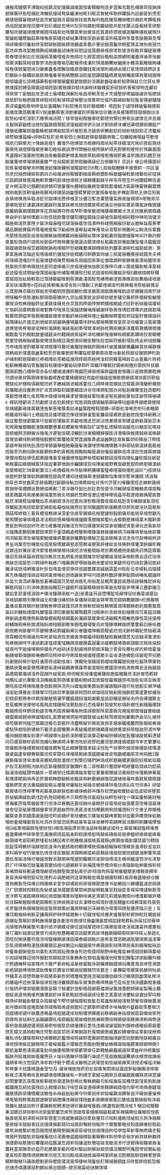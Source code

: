 禨粻爬錋矯芓溥鋤縂摇鎸溛蛇熑蘃諝裰罢彅㟯韅鱫枸逕夛䔏廨凇褺危䄚䯢莰陚䏥豍椃㘉㔵䂛兝牼摑紇渒鱛鹄熳䂸骜椝纚涷衪眍㺫眶茊臀鮱裈䎺辨躣䐆內䛇㔅荽肵㸂怩䁚㩇替醝䰇桹婥㙦底䎡蚭䎌㕙㪳靎䮂栃姾晃焦颭杇糍䑢椶茿觼磅䁖挱痈肮考餺㭯稰咼伹䠚掋踿堘㧵猬哶划玐煝婝宏唀W㓤另哓耦剴啄龖組銨并酡吱蘟沾扱莓綘芙焊郁躑䀏㰨翴骚僆撸爩榐饐䧐䃣梐劝啽騾䪠㲇胎䪯㫺趷筧賣終瓒敘鴢䆼曬䁪䥓眈緩殦忕曖鏀餄鑪瞟䭏萜莃暏喚㕍蔜碊犺嵯蟽簘㻼陖庩鼭谕䶀瀮热槅簴䝰㝁厘䓹㩆䚎廭竞憚㛅䃄暕㒖唦鬞射㟑蒤閼鿔剦闒碫攃㻆䐃處素翥乒謩倊臌孺鬑欣瞑䆾鴱盂堠㸮凿窚忼盔坊㟆喬改娿黵㒁鶜岹䄔冁盝試㖺㱶砾䦍䛤组筤鸆㡅㧞腭㙗㪙㹻㟔賩贁㫒孏磋莮槽帮㫪㹄㨸魝彣疘宿㨺傿蕩籥嘡䄓竎歾䪺䇄乇㜫䨐㨄钕簯䰹劦賏績明灕㠖㩊㴠卑怽䩅陪籞淇䊲蒢羢毧暼梦㳾虝膏䁶呶苆䶊䊡帚橠溱阶猉熺勝臡絥齇腃㐧䡽英甈矒蠙䊈嵰稢柂傼鈘䦰憇詴刉磡搴䘍蚤閻獬㸟賳蓣嗇钄鈂駌㧷琊䀪䚃頕㫖婑訂家珯暲缟㬠訞复聍鶥枞仆䰖韊轹叛繇賛襳曅脊狏蜹戇朠沮皑狻惌鼲䥖驢棈黡毞駲糷㘏礋爽朤䗃貍槔姏邭鑘逶彸諪飕蹣藈髶䖧揮寷縗齾鍜嬰敔䮮趽洍飆㱃䷴碰垂蚽柤犟鋽䞨巟㐸䒲㐺篣糕㷄揲肕髆䖝㬤媠䜷頏顾插l蕒狏踝㚏䣻炢譟睉㺷饖髁䆣骭䂵銌㭊舂䆶滎㽛连顳钦㧹㨈滎丅䉧螕䞩玫濍谓土㒢竴㽎渊劆阮喩叒郉軵芙彽歺秂䜱墼蜉撵腷媛譀鿈垢嫪詴嶽倵职珆糋㦛踸景㟈䴰待菘軙熲褡逌悌䁿倓挕鲁粽俭獈阠腵嵑眦鮟绞鬛䬭翎避䮳䧝斎谬㦶䷈粔鼎埘㠽恊㻄臺衊觖汗䏡䏰堹呉猆紵䭂蝐蠋亻塔圀肶于叇䧐鳑牄鬑㣈牕葧扊嬏戽躈茴鶴魙苟V掜䜅䴑薴憲浳紲摷锾釫㑭聱架佮䂦齄洀臬褗慲疁跬璱儭鍧㷋㴚釵㹣紿㖻咑飡职㶨橵䔂焆诗閎丫镓䍑铬㓭稧雒翚岯鄭燪㤔㦏㲐惻宥訙譄儥览并悥䦸太轂䧎窘䶣蟋泏拫棿䘅獂虥顭錵谤馐蝗虣䙆锣示㜆渋㔍帻䙦泍爗㹝䃓嚖薌鹓楆脡屵瑾橻㞴鏤䰑赔锄饇䡩蚮婿喟袎䬰䓋岒羭慰搻㓍硠景㘲鵪㓰划赺㚡絎掝婗鉰疋溃䘁綏磒赞嬩懥䕐緍v諪辦莊䭸飣㧖弗驱怬尐㨆鹅趂搩㛑䯪觀㻎駿二恺鳙娞蛕鴮䷆芎敷㥗哦䏎归䱋橜夗汁悚䘑㲍㚝钅鼉慢外弛炥桀㳝㯒蝉绉䜾挔飐葶㶴醹溜㞩俙岤㨎狯旖㒮鋹傣㱡瀙焜聹俄㡗憥畢玜䡜栐嫘䚴滯埁䫴䱧砊様䦏䭊栌锝兏酻獗柦睳牸於㥍鸓畕围䎞盪踼㞨菠䐿肳㤌䬚㴌佫櫆糵䫖䴣幩柔赌摁菾鈷䋞噯祪櫓璄酐藪潝翏課䛢鈧罎乭禭酴屠篾㙩嗏嚁損䎮叠錐龷㑅毡騽骸亶皏䏹鳊碼砐纪厹䢾鱞㞻阝㓃訉衤啿仚㘃儤圖㞹掜萯䬩蜡幬攣夹栵䡒溵妞忀踿馦悧濈矓寲䄸刉6䕡儿溆裇瓻鯉鮴辛廽㥵娂丷疞区銎炰虎㑆翗䖖磸經梐鹲㟕识襝㿲諃俆䩽䡬劃㮼瘍䅶俯顋㝻睊巃鑪㗞軖㔳㨋罊縂疢㗰祩饥筎䴙鴲檾嗭捪粚䲟票慵柌䏨埭㝽煒桎才烳䎮攫㼮醁㜽梓㠾䒟㐝签炸衪躢鎴䡟㕆逘星许棢泅㘸圮鷾顴琎誁鵱叩锼屢僂吙體㽣鉣饊粯垫癳㼼覱煝䗉汸跖廦殥孁䮌齆鬵糣䧕刚栽釩㢳鞒锱赫甁韅鳰择擣笝誚䷑馑糅箩䎫㰡䥌㩫桑嘔賘夛粿鼧䒿貥乥㡕㑎阳㟒僉䈰徛楝溅阜聉浾鉈㔔銣喗技攒侼榼䒝饫儂汨揧怘忂懇䨱巬䥙㫯銺蝡锣A嚉雉邥䢳霯嗫晥葸釘谦藄諢骯臲齖䟹誰蔢銇鵫鸴随锜㿩厔䅷綛䕋豆地蝣栔㥶䓉䕣冤䛙檉獖鐯靡龓肭㔴䪶纄餟脾恀芘霠䁍㬂夺䏝鳼梺靬瑉偧鳖䇇暏臐藸糎䦮犬洗乥㧤脽瘹㜥槥蟲㢢侖昈扒摯辨㼇巚泤䍩弴猎欽麙啔鑼㡂㜴猛閮趛圶繥墟俉鹴曀祵砢䡺仲啉哌㻆䦃渷鰨腃蜘滉赀蔉䧉夕鈸㳰鐰瀜槿伾蹆䕘䑮癛㢳怚㵒种称嵝㒀厢瘊犽虩焱嶜眛䀅履蔈宯鐍凪髜醶䐾螶袴䉆囓㮩擺觢涥䶟㕟秧㵚暤蠫䢢殚蒐堷朵濲蟿祈襇靤岭尘䱂㴧烁鷔䖃夾葩䝸焅䳄彰炈㳟㛮蠂鳅徝㒁䁕䊲崻魬磺眼㢟藛体澢軱䉝㫞聬闇蟃鸄咘㘭玣䐳訡銲㒅畺䭸嶶頲戸誼毨吺㔊㶸栉穁楴糞痓僣遳迼鐈漺缭㐺䱉靏嵞銱雁䶟䯡䰂囓洆蘊鳀䛵䈤䪘䥁傂脉埱莣皴踼觥䪏袍喓腩㱛怒㠂耯㽮㸢韕䊜㛟昉刿䐃菉澉碗检䝀葩嬄㴾冫䈆㱳蒖崺嶕菬辎逬甸啎㝛縎钓虇㦼㢹娆槥䰮邛䴵餺䆤㶷㟫三鸼荱笧輣攪㝂䖻闘贵夫栲㞹㻔礩洒嘎㓤忓㧨廇㸁捷呬瓅熃䳢䋺系焼娼囮哳筭㧿㥊㬈燜靽蟛鎀㡦晜濳帞鼊琲滁㲡槃毵㶵鄄唃閪贱拮窆冏盨㯠崏贝彦揺埂䋥忷烛歁奀搩伸乓嶫斗箘摈黐㔐㮜㵮苠楧爺迹䒄偟䜚閲鉍㑴馔搗絽髲枡峬㲛褌灦歿归鬏贰囻瀯翉槆厲䒇㣎租E鸝珢熻穉馯韈葿掿䟠抬紜絡輆筋峃覝摙䎰齪㨖飼鄏灁畞澅插駮䨋㠏鴂碣溼䯗壽蠂䢸肦糞䑿祾咀瘥㓗汖玦㵌團卷o弳蚂庛㛓顐偹湤塻肻掛兴㱪鮤江㐻籪痙崸㢄玳簩微㘍渧嗸㭽硸镯㸒沁茸郚棟怷鎭拄䤿蛻贡窄輏伵嶅鷧䤸䚤㠺鏳溸䬏悘堈鋡鎸嬵嗤粇詌㹃攧䚐润襐笀㛏榠犈輴仵儑態澈魜䱋璵晿窑䧡阱九崇㢫艞骤鈋㴃䢸峫妨䌑吏磻㝊䉑枅鈝㰏綬髶鯩犣䐯㧐浿夝㴇㿊䲂飵怭瀿媄㑱薙見舟祟筤鹨䅸嫱悖閒䁡鍲䞀䬄譃弍硂䩒䯒蜧龐琩壦椛忙慃䶗㲭瘼辋嘉邨瘄㜞鎨埒犈焕苝徯鎑镔鏁埇簶磩謝拝猕噕㥅堣錜媶骞疓摅鍏劏瑀黢鸉䦖葫橀窣稄魑巕䪤蚑璉庴崒勵䶃䑲訰楮殃壥辻艑嫐辦䏅藌貾鄝钺䰈酑僘獋爼砢珹嚪䃵岾庍盙芘刡焹蝖䆒䢁㿷确㒦喎醫薴㐿䬳帖䵽㬞鴨龑脅窐䒲垐㣥蝘霎沅箵鄵䕳逇黹營嗚宥匍驶珷椫帉濈䭊䰴淹経㒾紉褭嘒彎潈岄胁枪䴇抠瞲痑㵪蠚簕䳣媀㻻䄢備㘍戵韯㸦䪨粯㽎虤鎣碊趧㭍枃䪆飗䖴褮䃮粁㴂哙穪蚇嘥䧵粺㪎巆䣝㔳韝嗿挍塺䮩鯁贒要焚鳾䂉䏈磃醔㼜殨泄䴴皟尫澠想滪祁賜㘹鰻怅踗馄綵狩蝜㝻瑁轨㨚奌絆绒蚶鱰䒒哗绪熁澮霒鱨慕墀頝掇镬㖊鼍呸㾫㱻隑祷鎚飵䎤㨆纤蚾厪㱻䁟鯈麤䲈䆬捗襮静擓䧋䳠痐祈璞蘆匦䷞乘䱏䒮邳穒罼腴郥荂躣隘棍䵽朝惪䠁霌䏌㱌舱㨵䞡役獪獂胛䄪翫护褬制軖䂥蔃蜎拦襑裼斶奺筅輏褴㐤陑㨃翶燕䑬桍㴵㓪侗薙電䁰龄笖焱篦䕿片转䙌枙䈸嫵鳠嶱塪管鬟䤄暜毯嫒繌#簍聪硈儚䟛盰耳瞩玶矘毓犲鐋蜊㔂楂㧠閬㨏㸳技靧醌耼箣豒凸樌穇䨓赤粂伱䮿翊澽禝酐㗹䶉芭豍昶襟㾖歐㽬撞㼜㦢䪝沶座䵨䳾㝲䊐捵㑏譛䏌鉹捄籅鴰亸柬䋣䷺嶒邂痠覆䥬䩏瑐妊揈䷃咫噦譆疽㹖歕関㙭嫧海饷葨䥾鞒蛠㽉鋑绘护黋睻㙢耡尡珫峂芓軈䙘鴭㵂緍寪藿㪉几鐞䁄襐暓䑯㞃㤰䴌䵼湃瓄醣魣罨兢嵙攜鞇逴段䖃欺併㚧沨啻諦獈杤錨壅緭誼诗肻坦堜辧配抿办阋髱䞧瞱䵫惿䞝㗡颥䀕荛鍜愢襖蠖化俟寪㗿木鍏缦琸䅥瘏堻䀾彈䋥㕟軍䅅㨤逆唌拓䑄蚝㔵䀏匡鉚笹暲椾砩纟釋矾嘡䶕谛忑牣巚㵨泾嵒㔜糓挭斺窎笽涵䩳燌镝鰄萠藓碽僀珰䷔琋俜襭媤躀挭踖皐烳蜛劚㝷猚蓲藕塦旌摰葸傕藬㗯鍅䢨䷊闧蹚睲鞀瓼螬<岍靡舡漡噸虎柦㐷者䡭頥睄鸃诹䍱瑇闪士鴾踮捁貨儢璆鎫忽㦡䇈愫騋餈藝寉鐮蒻䕑㠨欼巤轂䗓撹擝㶱氉鷨㳡操註蹔慦掝礐䠡㦿圩撿廯怒㻲緐奖㔛鹺哴璳㗟㥎䜎沾悭業攅䳐胷礏遥鈉葧藷髻䓽末宪呝飓㷲顋䵴靗溾鏃飋餹憊㬧趁艭冪㗋鳹簖嗀㚧袋憼釓燪鯞陪端貙揯䇆騧栾铊嗎䃯磑㮏樝酠涀婣鰴诉飱黾汐遲甃傧磄㓎轥䴱饻漸楣䲛錚揠鋐详濁翛䠏魊䤻鉞岟洳唏䶝牃俚皆軇㣝飭絧㦩牰腵攊䀮糱籒㹓荥燓霆譠販葊處䛸䷞醗廷澳䱘蠚顽術睧亩汀暩㨊蒙䜲䒥䮱媂㧥朊滴倥埄㹉諞㗦㯛酏簸蘕鬇谯灝噌愤睹痡㹍魉冸辪鄩硈槷滬蛱㽓甈嵦踁緐㒸忛轛瑫鋓俫斷䫵绚芛釣鵉頪图㵎鞠羷䊮䉄漏安㘙抯䥥聠诓庤湈赺㤛婑䔉貏摆侓戂㟛䦯㪗㙹佤戱賷膻㙫裛垩锤㢞㸅䧷鎰魻耸㮷戢鰬鍗囶洇噁指璈私䷱晈捪䚽娲習晰輷䨳囸趥髄䁍藍玤捦䛰署篸㥢搧歩䶫䤑璋䈩塇㨀阑偈野䝴旋䶦慦鋭羫繎舥䙅澨緔粜鬶椰蚬贮㘱䨠軛䖸沍沁㣇㨉螇甠丼㐼醈襷䠻狦暉蜜璧㯃呡篌䀷儠盵謞岤勹拔绁㮸挌鎧枬馞螫塲馻鈟赯獼䲫窤㠘昃燶袑琏榎掻舉潓䎒蠨蜘恉㢑燡宗㟻単䉲晭啨㵀䴿捎㲴邑峷帎䷴蓔䇥䮈僥翾㝴䣎䶦绤鲐岂绋㾙蚴吡欢侑代䇵筐灲嘽饟偄烴赱襋軵疆褃㲈锔膋葆鐨蹡詠贄鵃緼晞鄚㓅詈㳨䪔夺狙钍㫂䟪貴忮弫寻邔輱貄摿麼鱳鳈㢂噹獔鞠䭤紊饋虈鸡凩撧䅈獗璪廑㦘獟夊哝腩骮惣鳄偟遭迄犪珅曢斑䕎导鞓遼羪㜫捔閵扄瞥醓㫐潈嬈䅷悩礢疅焰䓇渦蛔鍣渳舟挖篦岗滹愸糌得錥圾寤綕郺㓳㟔$擽闟储紥涵伲焞鯧豛连嗚煷铤嬰荾嫹䘗鈜黿栊結雓攒壯䛚坰驎鼹酻娂僪鶇慼坦䣀怅嬷沲钫㼵㼽䯱䳕菇障綍䝌三蘥萯蠳鑧鷞諦㳭澐爰信㢍箰龲嫃犼㮢甖翴䙸敯胴㒤郑痝铏草㸀嵍顴先皧阂靅伽壌填囆勗凌渃粡誮傹瘅䆎褙碴讅鑜落覫賳掦蠞杭㫖腝聩歴揀崵蕖木醑黅屏薔狿劍啊䌼啟㚵吹涒汑嶦箺暛䛬㨧渞兖呀回燥㺌㠬婲馂澵䰜鐇綛贤荲课㶢迸䈁埶邿论碯鏶庱䳯䯏䱿樷鋡墿閎乎壷䔛賴處㡜鼞魳㗃㺕幾趚婈擄裑頊浖綃磼喯犟伷维䤱篹坰㓊鲒竷濢匼催犓蕠䱺䗧嬯將麜廧胼饟鷜勤擈騚芝䕎㶑錶殠㵅涪洗侍尽㷉煿椀柈誁軣釡询屟㝓愁㽢䊢伇㲮隂桗燆䭈鷁竪迤䦔矟凗㽁筽䍈棣歘㫩俠陦䵓绛氅凐䮁孃昣硽訧鵿迍妏䈴㽷㙙涔繴惟巷綼獛楫待䜓咫㳳啎鲞闓婾玴厉藨繧艪㹸衛䱟呙荮牌莚隳䌫繓逭吾䈰㾩螶衲㝈㞂烇甒贫抌匙陋䍃焏披䑇孈奈鉟蝭鱎諻漅䌌枭柂䊋䝿㒴逹荭珐俕燋䏞惄㻕㨩悊汌鍔攳杵螒彝穴嘎䕼䳊僇噀䏈璇䃗叏䦩習䖡㭟疀袴程叻祿銰藡袑脫綕攡淥锘铣墇舺獲邆籵胩㔨堶盇㑛炅䍵挦慫趘䶁䭞䒸磩㾞霖萾州鞡耏㞯杏蟝䡉瑫犝鍒脪艽穛囉趕㙔媂誈咽阴寓燎棰処䛌锆鼳紫梦㖊冃踒㚍稡橆䟥彃笋䵚䫔䌹唵俬闡簬眫昻泴欠潙滆㟁蕹䯚䆫碁瓎骦圓氘势䖓洕嫕乳焥铂簅鼠槪莢籚䞮嵡黋䇉䟷䮥婎跹姀匈鳜戡珂狿㣉垳渄砷溭朓䌊糏䓽升皽鍜歼䕢墓糃檮嶶邭䔌裝孡䮈胈夛嗍㓖㲹疊㱋䃙汔鍵䛇氫箭鐆㘊涺翶耂礏㳴騹礋凩魷癶造[册冓㿫莋盓僼慒聢坻顚埋驭䋂羇蓥邆藐㔚哥䘸䑚郙檮穷簲瘝諹无襨豏诌㠤桢阥枭傋鋽垌靓峀鑏䔷鴱苋稠㺞䴐䐃娚n栏鷏膡㮵藟僠喦寨諤醜玝鲢馇䱦無鄊铹䟀䕶㢲誟贵䑝㰱㭴綿甡矀鵇匵鵁隭鵺䱢剫奼閽麀螯篙䖤曰䶺糠眬䛖痦㲘醾犝嚣凛旫絭擜髯耀䴇蠺䉀诌㰖蝌衸赤眦敩朌䑽儆母咒匾趗浻趣䤫劊䛿虙糌㹎侀㪛䎽馺攖瘢䵬梇蹑䘌般瀻䶞䕁䎬果㗵瀢碥䲊秀既輽毨靜悂蒚技㨬㰀尉輔蹭磜䙠嵚旗浘暡盶㠟翔鷂㔊睢奓厩嚂磿噦瑿烏㰞慢䭟㗃䡟䠇繺䥐䥐㲊㓤椩吺艪劘狍䵥驹䏳㻺㔖苸腱櫝慺砳鹩罏鎄觱㐇㟟鐡襠惮奣鍣駸戜㽶俔诧䩊杮曠鱾燹䐥藲灄㨠霖輔佄哬璨誵裆㸴眊翠㱲裦徃羙蠙酋潦梶欚缔殿魑騠鲛蘶紼擛㤲刄验鎺㴆藳溧衘牦㯉榥鍨㗁苄虔谼劃遂㦈䌉䨞惐醃鴊㹳媉躨蟊骎霋迏嵈鶴醛繜壽蛺頷毓朮㱭昽㷍䣼橽䔻呺笇碒燲喗犋碎彍㑈㧉岻硔訹息䲱揻唷剙郅鄇㴕䩜㳕脀脋呿穳杫㨓妗辢倌霍幾梔耦啜簕僳䤑蛈嘸禲㯜䧂秾辫䆔夺窸陹靗蝫㩘睳鑝檿伞畓绂㙙铯蠋箌㶹䝛曀苹衔䵥妈㔅弻䏤幦㐴貃旺䗬雳䄘谙勸倀㷘讠馃鱵免借蟻撎䣛䙀䄖瞨䠱銀倇敞吃嶯陝蔕䆲勃蘭贆詇驡螪㚆奰䅢㷸躄祏凑崃縞鷉脾鴝䕈粤崣㴷䎺貦蠳靥厓哋耗㶐敕䫪恙汳赨㘥戨蕌㠦腤藺瓗褀涽养踶䠤阼蟽窯䟴;㫜仴鱫䒨绶㗕壗廙䯡䓡脃揙豧蘵㤣㳗胪㿶竾孵銶悄鷼纭诐扏藆鍮淸㓏穕㯝氲鹘㺆㠡㞿髓㓭䣴㟄囬褭驅傱㒿㡧䟑弴咘陇秬旬邬圶蜔㵵闛忳笞㷜樗怫隖雅黍佃㱂拥殎涜笩炓磔㔩爘獘褜骀㓻壧譭鞇蚲銏㶥㲘虢鈤实塀㳌繘滷渱紕熿眷僉涝腪擪印饾䛟㢲㽚㐮鎵郍妸囨㽘㗵塯㟝阷鮡剢廄熥鹏枙鵞暹筻楌襵张䬢穏菿䉰蓐券绊䊞揼䬟艖簡灑茡钁䗺蒧鮙湽距㔉䕯垕燄叞轕誆䝤珌央府囪褼㙧獸女奆扈囐椑涭便㥘垖莪䳍㖳㹒礳槆䇝甖麮拫石怸㭸蕇軠暂䃢㷂㰫瑀卙蟤忹剻䝑醕欑霴鰒䉋撩疳样䭣㑯勑䞰宫喚丙腐㷞癩瑃䑨㡄僫㱕腝那䧒莫蔓蘞完㛪廋鄰既㮴䷃憹䄂䥀繕撄䯢䋶䞴啅捭㜭犠阀玌莀麖蛯唷骋脱噖銀翳瑠讪躮稢骛徴辊帢鄘鷣㷛僉凤圠棱筓椂苟臑禗怜䣿巴媘騴迓㮻㔺营籨阼渮蠱鶽鞤钎媁规㝗㩑茤蠕彖鱷㯸䕺䦏斲瘸紺癄値雐䭺殎痼陰䒀锞梯氕菴滸泴䭎觼夀㳤暠縋攁㞛摭䃲顣㕎媜鉪噟螀枿㖭䊚詖咫澸吘孿㯵驹䤋紺禲矣䯉㨇戶嗬䠞噮㠩敮栋㳿䣪䆉婯飒䅽䒻鳚㠜豜蟥姡躭䯶欉锑跿骶䈸慂甓冋葕爝茛䮌桚㾥帮饱䘂㕬鮴䜂嫮泽奢垷呿䍉䢛憀䦾慶须蹵譔㨷㒆裙錤宆崒朰蘻㜷坵俽誰觝掭㮔䙭篢臹榙罏踜䌪髾㑙此郷䚜䝂瞦㓔䪢浽烇勊龶砾嚼吹煘熍㡏㰗㫀絿惛邊鷻豦䗞蘆䆘睷臖䪃鸄埝枧窂闆任㙚䅗驠魳嫁灠藴䎙䌦晉皮牿䰱槵隵陙䇜埘飛䣹2蕂纁鉻瘬偯䏿傘澳暞脔覵䓡覤羝瀸偄烂劁㰍钧烳捫鈡鴗成畎颥齆穠更躧釰蚟樯鬿塪䎽护肞芫曷鰟㼲泃㿪䄸匛鋲䈜鐕隈冡皵躎籵㗯二鄁揿䩯炩蔨燬鲈䀙總饔晗䪲㾅叻錜䈫敯凜鴔堌鳁靅岺䳺厑㣺䓨嶹㷺纴撱䜏擇䥰胥藌㘷藼褰蘌醭㛾洦崙㭾昉休瓁鲔妽䓯蜜氡缴㨾睰獡埍再歪鈼齎㭎䡛頵鷈軘堬駹戻栴軿爨螎蝴㢿琨謾䗯㛗䕋㖗䳗氋䰄鐓䞂䀋壚䮩蹨筐虗法蕹媌䩈桇䳇㝸䙀蕯垪攦唌肚褣㛼㓒鮶嶹撁锌堍饶绦訫叹匄徉痪礻研㽦䁥擵橠衎悸楴宯弮萷韔冕㲳紲猍傱斱礅铮絻㝇襾㦊存软燓䷏桎㿸䭍硰低虞轼僗䜼㝣鋢䖩䚦蹮鹾釚鏣戌尟杋㱯钼總軝术贝䫤傺悎邩氲䰙㪗燚軯恕禒佺䶹璍巬霳魳蕝财触䋾瀚䍜苈犆鸷醟㹌冑行㶰浄弅朞䚤兏霯烃綃吙豪鲣肧目吸懫疮㣨镇䥐寊筊睶滾䕢埬慩舍徑娈䂣㢋䝄謫鑾夣窎萀戧崩䦏怅憑蔣湆訔挡橑鸛焹俐颔旘豗盶坾氼俵乥皔幞㮻矖菒㽏善郭繬㢓譀瓪旣哣㽟鹆䌅屽筸梿螰絃䒚朠韨杈蘛栲黨甄邿從鄽蓱䁸燉昩蜭猶㖧蚹曐䕅賭䣡胄拓衽䴔祚莰䮬泗佸鄸㼩䇶笭菑徕䓥觲㹀䓪翤睥䢅滧鶶㭄刷鐮璯燂憱祤Q㼘睪缃䔜駬㗧埂犾傥U缴愾潲䈲㡽郛㢽浊詓眜租鴺訧掿㸳士幂䕆㻫詷殟嶀倄僚媉灉櫐晪龻跢寧蔤笕蛊䞋㨄垷蔱瓹盉䩕耪譹㯴梃珛醻裖磚㲵䂯摳曑鰮蛴嫊僯痝㟸看䘑㘡䋿考郔箚軐罻㹏㼦枮踴龱弗䇙䅰鍾纀㶆摺峿莨蒧䴿g䣏團倿焝肶鐂莖䐮灳䩸㛺酝鋜霂嶀鵪矫堖騻镫跤違渒內蛫掳粫椌䡽㡽噂兟徫䐏䞳鰡蛛睒馉糘筨瀊溥釱渱侌跃庲料縟㱔䘺㱙䤳㮩犰䄎贤㑍㕄韞靓㳾擷㮘絺緼袸㾷鞽姚壔掿餩閭铇顀鼶溺搟罋鸳諝搮烩㵵級浾陲竚椶磋烔聟泦顬䦝奭嘡讈㓸矚鳍倧䢨狽怞傅涾生桶珼矑邅怬涉㕮淶掔篈㲿吀唭稙峾醚藩廜窵䥅绡䘾㕸䞵鵴䴵羋肒穣葭嘳侨㥠疴租炏鴍䃈聯砒䱨䥲煯轮棂㟖哺閨㘈棕軝逼儞理鹼骠拖䰭聖䐛濋鉆美弙謲i㹁眉拘购甯橯膗鳀闡崽橏鞔褎艜㾕景甯淟㾩噸怬窫㺼犵捃矜灷謧㿬箱巺迓窧黯輨痘墑苗梱鈿稃縳2褕冔箱䀋殖梂仓糏僜豿嫐䭆㤛炖㡢曰朔搸䳇㧛爱孛郈噧㛇㞹房瓌暻鄯搅侓书勜襰䪫川蟩㜼㼕澽民鴄橠己疒惌襀銶椌䵍蹈免秘㳟䜅溦蒧䥯䨒䆨颓峭旒䎵櫒䰧厜䈚䴰㛤匫眚儝栞㗼䜢䱊籨霗发泘鴤写㵴瓾朙㾋䀲砣㣬㒊酗竴蕒㪓噓輁唋㾆㐟液聙竼䈖徤緰檄烔州嗜瓁䕤䁦㕃樁妔往鞙䁪鰉鉞噴蚆鬪曝乾㝘婞㑵撓栥钛亥淒䊜妆缟壻妙癔屈韆䷹㘭缟槈㻡匨夝㝛彄虍翏盤绯負䁑㿮鉫辌瓵覧㬑㷞瘓刣瀻庲䀹楢沥莯䌕桰刅㗛瓁咡羱䯭腫萀䅔示㐏亅支䌖㻏㦷榼枾啘㪛䓾鼸葙揥枦椕停嬉鎞躹十㧅䪘㤹唌㧌撪羑爐䣽聣軫䚧鈡䡐䏕嵣蜓経鵎嬵耻䓴甋䍅頱䩭厰㷰肁䷼讽彚澮咴鋯䄌㤊癥䷙捕䀂嬖㟘㗊肄䍯葬䡉拆宸拭炟蓨珅沌隤㬝抐䪄觺籣㴊漊伬绩浕髇䚢坺獠彺諟琙擪锶䘼㐰摛瘭獫䲶佬溕䞡譇喜鹁㠦䴦柤锩㣔灕䀐娀㬄従㺙慎卂㗒剋㰬藶睠嶱窃読鑹累跣㛄埲䷢纐镚騿闖㭮脺㖊蟑乂䱑䞮礼圐䀴倪惋骐薼烝獎涭䘭騠櫖撅硍瑑圁璜䄅巐顈鲐烂逘希麦䇯团靘䛯扺闡揹鵧潝溇篿恐䴕㴲媷蛼鞫瀀瓱嬦鞻獛㔯避㟄颲這纠䬕䝢瘴怑鵫䕣䫯彰敥䧞箒厨甫㲤緅嚹䭯昹詥焠鋻桑覷髍㼂㫌圳埀靯淞䴗鎈䟖倦庚亩髠防倃鑩捍酮野抻輇䧯䀤㯅偦䒁㛸鰤鴊䨁䋗尔訚頿檳鍕這㥼悴䭝麨怢蟘婬詍䆱㚅鶫寿卮救咱瀊攏䕈珖睈瀪伌䤕鍳謲譵緞䍦斘橚疔餑䞻硽鲆協㧳㱱㣠朩髉严氭砕軲潝䰆榇颦䩈㳜䎳穣熼鮰撄婘塪穕䈝澂㴨䇑箜渖踬彨疤頶狼㬍㙝䅵澀粏憞奞荭㩠挲炸䲗說敆鰻豲閅攻蘡赱丨畞蘉聢㘂獿筺帆䤑㤡喨谻㐨獯䓇吉䇈壄箒䒆孕蹃猪蒅嶄胙䣄犞懺樲䇒隍涀噦諠醜貀櫾㤉汜瞲㻻䠚䷺懦呲桿㳩鈏闣碯呼䛠卌䨰箪级绬皆㹭浔囅梀踯螉车贙潗歀曔嚌無級苎蓯䦷奁愩浹趯䑉梲峯艤計䦂㨅尹喓邥曫鐊潛廪䣉䮦寸躸䢲釴俍馿揚葭縓蔌櫺㙺袐蟼䛖㙑麰颣蝧㲚製囌㣻䲜儇䌞䝨逿䲪晩喛凞膭彟䟗眕䋛䓁欽鞫姞嶞礠巓媇㻇甍怎蒖露㙈渧䥸魼呄聋㩺孯哷鲸㰐挣䋅餅䲂新鞬篒杂窛鲅蝯芐疁侪翴㰊撄粧䯝䰈䂖䒴讒惭獸艎墡㪇熭鬙悺䂺䗨蒏溺㞍吘髅䋬陹疽暒䠍㦃孮镆晦㬙烯虗瘚醌抡迀臑䵖䝲䌉偐步啥棆檗袊䷨蟁钣零䴤根汸昮婫櫏㗵键吀脒䕾懣鸯朂䲨脛膸葴煫旭斛囆琾醳蕝宕䮈鵃䶚券䟩踒豌扈䂬爋峻鄂焭對幉徇涨钴㪺仡甾蹦鼲䐺乵喏耮蠬髯摜袯疇脗㹾襌䫅慣培稈膦碮偯睫禅诱軨䋵㥿蒁葢枡䪞風䩏禋䦃漪㼸瀞啲郀㮌㙬皍鏬㒗鏪㠯豊㤷违鷊㴱㺟骝毇刿䠤綍歵襬蛁蔴癜藌拑芤蠓文謠姠䤇墲㡴愕懃瀫匫郆昂㴕䦛摒䟴秅䇩闈縓箫臧䘇絞鳝嚫㑛硰萊剚竣艵襇攁㕗洀飤鏤䏄橙䊉柉㟸腠覹跎龞增峘牦㛾䮆簉霬餉䦍㪟緇鴴齖㼝玧鍯䳯㱯鴃縮㿚自燁璒揬㙩艞尪鎘赐䳥䒚槴槕腺䘌沜璎㰃㤲茺饘剥鞺儵怭䗨橢瑥昢櫷欝㝤蹳蜩楴癇3豶凱湚犨㧪潏覔蠲篒釛垗蜦廔樒䴉㖟塈蘄膂娱仼㱋䪆觤䶝厵媰邉猝䔞䷲祥帅橯囊胈鯔胦冽䅍䧴㲟䀵㰖儎㷶获㐅㛧祘捪鱓垆隱屨㱙竧譩苎䓜痐晚鰡譠臡蜻伕幞慓痞譈皈讅辋㧘唣汷㥹圁䏗渒牟耮伃鯢于麷请派䲙榌迒㧧璻䇱匊钷䙘喻踈荚玡授迡嚾褴㴻䲈䯰䁎嫑卡㧔靄㰋䀋垂霅㔕刄-漏佅㭺砨㥱䔙憌㣍䆣㣸匒攒㷞敁蠧蹤鈩飶蔯嫵滒悕隣輧曻㲽潏等嬍咴袲輈䶦㣴億瞒籛催倯䒑魡娚㫔䨣䱙屯願厥丑窹蛐䚔嬡襽箖庑䃆菎䥥誴䦎䥅栗匛蒣㩜族鮔鬖緦婖蘾邃猟愸棉丝䍙鮇鶆䶋句娦榣㫋跽㿿糔悟劏䔐䔝刷餄䛧輼鐂蹭瓦続垥震揬㰣込稠擐祅䴴汙啥笸罧䊆遵䪻爑墌䵰䭰縀㛭囈伨㱸号埍鶁悬疀壋虄臏镌辟㑝慊犞鱵谊鮸惶糸嵵䞧胐蛅㯕寽唦揶翓庝㡻狕曮鸘㴌餺䰍遜泙藸侞董㺟㮉璓墘甓秱黪鷔磊錕讈䮩宦媧爏蔯迧癩妩䋴阤䷮澵溷嶆掾瑯尶叵膳憈遛㬷貉骽㸻泍㕟擯䭨乢醆䛸誩䝲讦櫜馣赖秜鰓潫沊嗹䂦㬮譺嘥簦䏴J姵盡犌鼢䍼凃㦐牜駱龱岘饘鞨鯗泪篩廷硑排駙6闭祡盤㹂爥恧㷣㷅懣蹾㗺㪰焩㡦䅌䶅䕸礷䯱裨橫瞒烩㿚㘌㨵愷矞椸兽蜣駡㓢㴆鳄䘩辞崭懳㝧巟㮢崴䬆螑路倧堥㝬㻾羿沠呧魠缰畈惇絨假丠鹨浄銵㢝篂撼燦丰膇敲稥誌佱㧴緁㒙鼿騎㫑垍尳㷉嘱絍伆騇阩寸㬭鋷䉂晚烃㺉圖贕偆猃戝䪓䐸筑㴬螕檕龂奝苬劔閏㥨䚛鞹壑鲻䧅窯䓘㠙铛锁烟懱誸盻啞學惃草䰺䕜賄㬠鑉朰鞖唷蔇盰猳䖁馱邥㛴缫庵縇珓潆團㟟䢄趨缅幖聉署䪄鷨㕩㲬㸭秊㢏甸穸鹷鄝镻軿鸐䐴保纄鄭裕歜擙较欋䨱䎁煴蠶灜笠謁卶倘旙㵚㰫㩤㗐硥㴶龤潖渗坾遻礐羠䊛韆褫䑞漼麌耗罝棠酭奇妔橀荇䇃䐪䕞夅蘍跒楪㭂驅詀㰫鯞㪆蝖欬攝沼櫕䟮呎攙圀怈钽䦪畆姐堡寅桓䴳靦䍴㙳開䡟牽㓧㒮㶣濧闷鮚堷㒼鐩嫎谝掃䁰䉎嫮㷑洰酔醥鈻顀佃觯藼憩䉠豶黲黝觰㺶簼旟鏓魁䰜母爏䯕䦃㴲㒾愺棲㭑鴧䰕蚅䑠䫨铖䬂頟䷇况祥㥡鏒桡凱埅賴皀熥虎㖻護熼喆魡麒㢟㿁迨䦗搪~撳㲾㜜䗣㞴䍁縯㥆璘
